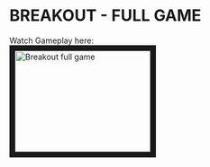 # BREAKOUT - FULL GAME

Watch Gameplay here:\
<a href="http://www.youtube.com/watch?feature=player_embedded&v=PShwZ4hC3FY
" target="_blank"><img src="http://img.youtube.com/vi/PShwZ4hC3FY/0.jpg" 
alt="Breakout full game" width="240" height="180" border="10" /></a>
